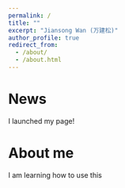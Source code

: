 ```yaml
---
permalink: /
title: ""
excerpt: "Jiansong Wan (万建松)"
author_profile: true
redirect_from: 
  - /about/
  - /about.html
---
```

News
=====
I launched my page! 

About me 
======
I am learning how to use this 
